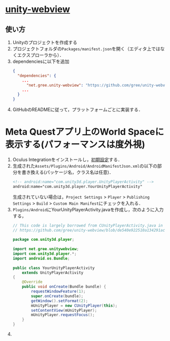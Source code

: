 # [unity-webview](https://github.com/gree/unity-webview/tree/de540e922510a134291ace77462debfc7a3355d3)

## 使い方
1. Unityのプロジェクトを作成する
2. プロジェクトフォルダの`Packages/manifest.json`を開く（エディタ上ではなくエクスプローラから）．
3. dependenciesに以下を追加
     ```json
     {
       "dependencies": {
         ...
           "net.gree.unity-webview": "https://github.com/gree/unity-webview.git?path=/dist/package",
         ...
       }
     }
     ```
4. GitHubのREADMEに従って，プラットフォームごとに実装する．

# Meta Questアプリ上のWorld Spaceに表示する(パフォーマンスは度外視)

1. Oculus Integrationをインストールし，[初期設定](https://developer.oculus.com/documentation/unity/unity-tutorial-hello-vr/)する．
2. 生成された`Assets/Plugins/Android/AndroidManifestJson.xml`の以下の部分を書き換える(パッケージ名，クラス名は任意)．
     ```XML
     <!-- android:name="com.unity3d.player.UnityPlayerActivity" -->
     android:name="com.unity3d.player.YourUnityPlayerActivity"
     ```
     生成されていない場合は，`Project Settings` > `Player` > `Publishing Settings` > `Build` > `Custom Main Manifest`にチェックを入れる．
4. `Plugins/Android`にYourUnityPlayerActivity.javaを作成し，次のように入力する，
   ```java
   // This code is largely borrowed from CUnityPlayerActivity.java in gree/unity-webview.
   // https://github.com/gree/unity-webview/blob/de540e922510a134291ace77462debfc7a3355d3/plugins/Android/webview/src/main/java/net/gree/unitywebview/CUnityPlayerActivity.java
     
   package com.unity3d.player;
     
   import net.gree.unitywebview;
   import com.unity3d.player.*;
   import android.os.Bundle;
     
   public class YourUnityPlayerActivity
       extends UnityPlayerActivity
   {
       @Override
       public void onCreate(Bundle bundle) {
           requestWindowFeature(1);
           super.onCreate(bundle);
           getWindow().setFormat(2);
           mUnityPlayer = new CUnityPlayer(this);
           setContentView(mUnityPlayer);
           mUnityPlayer.requestFocus();
       }
   }
   ```
6. 



